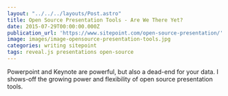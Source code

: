 ```yaml
---
layout: "../../../layouts/Post.astro"
title: Open Source Presentation Tools - Are We There Yet?
date: 2015-07-29T00:00:00.000Z
publication_url: 'https://www.sitepoint.com/open-source-presentation/'
image: images/image-opensource-presentation-tools.jpg
categories: writing sitepoint
tags: reveal.js presentations open-source
---
```


Powerpoint and Keynote are powerful, but also a dead-end for your data. I shows-off the growing power and flexibility of open source presentation tools.
